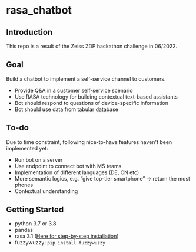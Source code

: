 # rasa_chatbot

## Introduction

This repo is a result of the Zeiss ZDP hackathon challenge in 06/2022. 

## Goal

Build a chatbot to implement a self-service channel to customers. 

- Provide Q&A in a customer self-service scenario
- Use RASA technology for building contextual text-based assistants
- Bot should respond to questions of device-specific information
- Bot should use data from tabular database

## To-do

Due to time constraint, following nice-to-have features haven't been implemented yet:

- Run bot on a server
- Use endpoint to connect bot with MS teams
- Implementation of different languages (DE, CN etc)
- More semantic logics, e.g. “give top-tier smartphone” -> return the most phones
- Contextual understanding

## Getting Started

- python 3.7 or 3.8
- pandas
- rasa 3.1 ([Here for step-by-step installation](https://rasa.com/docs/rasa/installation/))
- fuzzywuzzy: `pip install fuzzywuzzy`